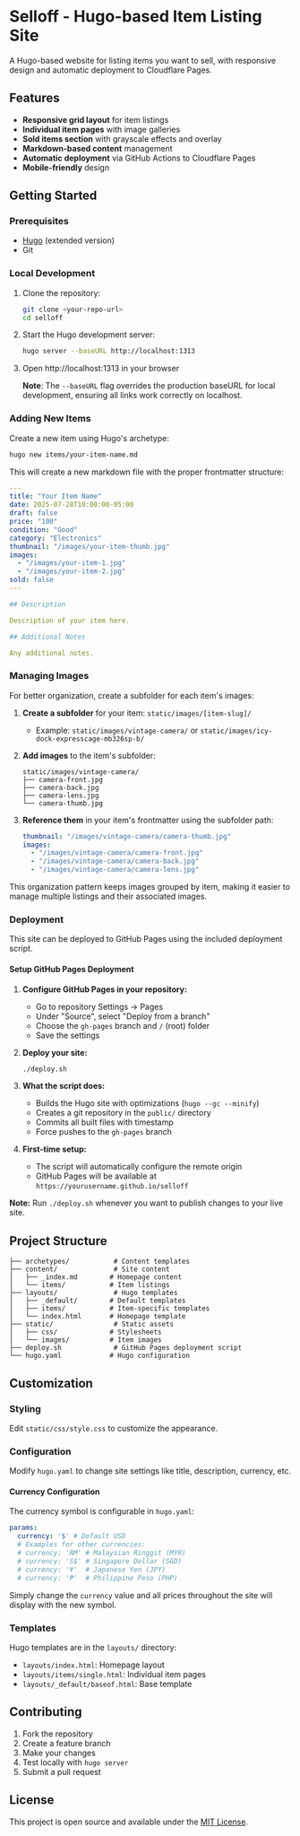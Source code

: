 # Selloff - Hugo-based Item Listing Site

A Hugo-based website for listing items you want to sell, with responsive design and automatic deployment to Cloudflare Pages.

## Features

- **Responsive grid layout** for item listings
- **Individual item pages** with image galleries  
- **Sold items section** with grayscale effects and overlay
- **Markdown-based content** management
- **Automatic deployment** via GitHub Actions to Cloudflare Pages
- **Mobile-friendly** design

## Getting Started

### Prerequisites

- [Hugo](https://gohugo.io/installation/) (extended version)
- Git

### Local Development

1. Clone the repository:
   ```bash
   git clone <your-repo-url>
   cd selloff
   ```

2. Start the Hugo development server:
   ```bash
   hugo server --baseURL http://localhost:1313
   ```

3. Open http://localhost:1313 in your browser

   **Note**: The `--baseURL` flag overrides the production baseURL for local development, ensuring all links work correctly on localhost.

### Adding New Items

Create a new item using Hugo's archetype:

```bash
hugo new items/your-item-name.md
```

This will create a new markdown file with the proper frontmatter structure:

```yaml
---
title: "Your Item Name"
date: 2025-07-28T10:00:00-05:00
draft: false
price: "100"
condition: "Good"
category: "Electronics"
thumbnail: "/images/your-item-thumb.jpg"
images:
  - "/images/your-item-1.jpg"
  - "/images/your-item-2.jpg"
sold: false
---

## Description

Description of your item here.

## Additional Notes

Any additional notes.
```

### Managing Images

For better organization, create a subfolder for each item's images:

1. **Create a subfolder** for your item: `static/images/[item-slug]/`
   - Example: `static/images/vintage-camera/` or `static/images/icy-dock-expresscage-mb326sp-b/`

2. **Add images** to the item's subfolder:
   ```
   static/images/vintage-camera/
   ├── camera-front.jpg
   ├── camera-back.jpg
   ├── camera-lens.jpg
   └── camera-thumb.jpg
   ```

3. **Reference them** in your item's frontmatter using the subfolder path:
   ```yaml
   thumbnail: "/images/vintage-camera/camera-thumb.jpg"
   images:
     - "/images/vintage-camera/camera-front.jpg"
     - "/images/vintage-camera/camera-back.jpg"
     - "/images/vintage-camera/camera-lens.jpg"
   ```

This organization pattern keeps images grouped by item, making it easier to manage multiple listings and their associated images.

### Deployment

This site can be deployed to GitHub Pages using the included deployment script.

#### Setup GitHub Pages Deployment

1. **Configure GitHub Pages in your repository:**
   - Go to repository Settings → Pages
   - Under "Source", select "Deploy from a branch"
   - Choose the `gh-pages` branch and `/` (root) folder
   - Save the settings

2. **Deploy your site:**
   ```bash
   ./deploy.sh
   ```

3. **What the script does:**
   - Builds the Hugo site with optimizations (`hugo --gc --minify`)
   - Creates a git repository in the `public/` directory
   - Commits all built files with timestamp
   - Force pushes to the `gh-pages` branch

4. **First-time setup:**
   - The script will automatically configure the remote origin
   - GitHub Pages will be available at `https://yourusername.github.io/selloff`

**Note:** Run `./deploy.sh` whenever you want to publish changes to your live site.

## Project Structure

```
├── archetypes/           # Content templates
├── content/              # Site content
│   ├── _index.md        # Homepage content
│   └── items/           # Item listings
├── layouts/              # Hugo templates
│   ├── _default/        # Default templates
│   ├── items/           # Item-specific templates
│   └── index.html       # Homepage template
├── static/               # Static assets
│   ├── css/             # Stylesheets
│   └── images/          # Item images
├── deploy.sh             # GitHub Pages deployment script
└── hugo.yaml            # Hugo configuration
```

## Customization

### Styling

Edit `static/css/style.css` to customize the appearance.

### Configuration

Modify `hugo.yaml` to change site settings like title, description, currency, etc.

#### Currency Configuration

The currency symbol is configurable in `hugo.yaml`:

```yaml
params:
  currency: '$' # Default USD
  # Examples for other currencies:
  # currency: 'RM' # Malaysian Ringgit (MYR)
  # currency: 'S$' # Singapore Dollar (SGD)
  # currency: '¥'  # Japanese Yen (JPY)  
  # currency: '₱'  # Philippine Peso (PHP)
```

Simply change the `currency` value and all prices throughout the site will display with the new symbol.

### Templates

Hugo templates are in the `layouts/` directory:
- `layouts/index.html`: Homepage layout
- `layouts/items/single.html`: Individual item pages
- `layouts/_default/baseof.html`: Base template

## Contributing

1. Fork the repository
2. Create a feature branch
3. Make your changes
4. Test locally with `hugo server`
5. Submit a pull request

## License

This project is open source and available under the [MIT License](LICENSE).